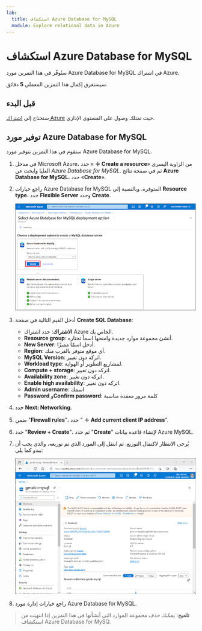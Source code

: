 ```yaml
---
lab:
  title: استكشاف Azure Database for MySQL
  module: Explore relational data in Azure
---
```


# <a name="explore-azure-database-for-mysql"></a>استكشاف Azure Database for MySQL

ستُوفّر في هذا التمرين مورد Azure Database for MySQL في اشتراك Azure.

سيستغرق إكمال هذا التمرين المعملي **5** دقائق.

## <a name="before-you-start"></a>قبل البدء

ستحتاج إلى [اشتراك Azure](https://azure.microsoft.com/free) حيث تمتلك وصول على المستوى الإداري.

## <a name="provision-an-azure-database-for-mysql-resource"></a>توفير مورد Azure Database for MySQL

ستقوم في هذا التمرين بتوفير مورد Azure Database for MySQL.

1. في مدخل Microsoft Azure، حدد « **&#65291; Create a resource**» من الزاوية اليسرى العليا وابحث عن *Azure Database for MySQL*. ثم في صفحة نتائج **Azure Database for MySQL**، حدد «**Create**».

1. راجع خيارات Azure Database for MySQL المتوفرة. وبالنسبة إلى **Resource type**، حدد **Flexible Server** وحدد **Create**.

    ![لقطة شاشة لخيارات توزيع Azure Database for MySQL](images/mysql-options.png)

1. أدخل القيم التالية في صفحة **Create SQL Database**:
    - **الاشتراك**: حدد اشتراك Azure الخاص بك.
    - **Resource group**: أنشئ مجموعة موارد جديدة وامنحها اسماً تختاره.
    - **New Server**: أدخل اسمًا مميزًا.
    - **Region**: أي موقع متوفر بالقرب منك.
    - **MySQL Version**: اتركه دون تغيير.
    - **Workload type**: لمشاريع التطوير أو الهواية.
    - **Compute + storage**: اتركه دون تغيير.
    - **Availability zone**: اتركه دون تغيير.
    - **Enable high availability**: اتركه دون تغيير.
    - **Admin username**: اسمك
    - **Password** و**Confirm password**: كلمة مرور معقدة مناسبة

1. حدد **Next: Networking**.

1. ضمن "**Firewall rules**"، حدد " **&#65291; Add current client IP address**".

1. حدد "**Review + Create**"، ثم حدد "**Create**" لإنشاء قاعدة بيانات Azure MySQL.

1. يُرجى الانتظار لاكتمال التوزيع. ثم انتقل إلى المورد الذي تم توزيعه، والذي يجب أن يبدو كما يلي:

    ![لقطة شاشة لمدخل Azure تعرض صفحة "Azure Database for MySQL".](images/mysql-portal.png)

1. راجع خيارات إدارة مورد Azure Database for MySQL.

> **تلميح**: يمكنك حذف مجموعة الموارد التي أنشأتها في هذا التمرين إذا انتهيت من استكشاف Azure Database for MySQ.

